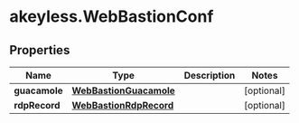 # akeyless.WebBastionConf

## Properties

Name | Type | Description | Notes
------------ | ------------- | ------------- | -------------
**guacamole** | [**WebBastionGuacamole**](WebBastionGuacamole.md) |  | [optional] 
**rdpRecord** | [**WebBastionRdpRecord**](WebBastionRdpRecord.md) |  | [optional] 


